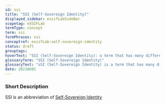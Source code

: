 ```yaml
---
id: ssi
title: "SSI (Self-Sovereign Identity)"
displayed_sidebar: essifLabSideBar
scopetag: eSSIFLab
termType: concept
term: ssi
formPhrases: ssi
conceptref: essifLab:self-sovereign-identity
status: draft
grouptags:
hoverText: "SSI (Self-Sovereign Identity): a term that has many different interpretations, and that we use to refer to concepts/ideas, architectures, processes and technologies that aim to support (autonomous) Parties as they negotiate and execute electronic Transactions with one another."
glossaryTerm: "SSI (Self-Sovereign Identity)"
glossaryText: "sSI (Self-Sovereign Identity) is a term that has many different interpretations, and that we use to refer to concepts/ideas, architectures, processes and technologies that aim to support (autonomous) [parties](@) as they negotiate and execute electronic [transaction](@) with one another."
date: 20210601
---
```


### Short Description
SSI is an abbreviation of [Self-Sovereign Identity](self-sovereign-identity@)